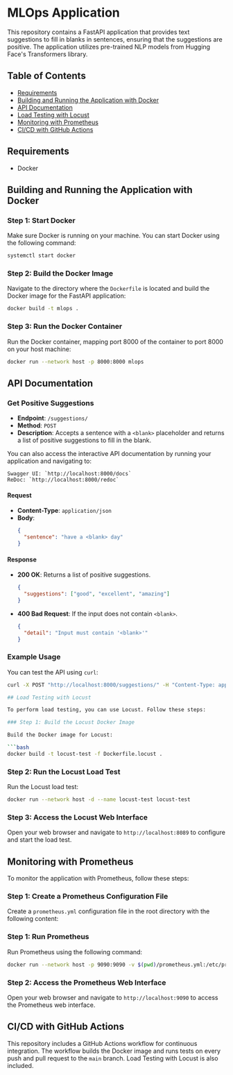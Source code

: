 # MLOps Application

This repository contains a FastAPI application that provides text suggestions to fill in blanks in sentences, ensuring that the suggestions are positive. The application utilizes pre-trained NLP models from Hugging Face's Transformers library.

## Table of Contents

- [Requirements](#requirements)
- [Building and Running the Application with Docker](#building-and-running-the-application-with-docker)
- [API Documentation](#api-documentation)
- [Load Testing with Locust](#load-testing-with-locust)
- [Monitoring with Prometheus](#monitoring-with-prometheus)
- [CI/CD with GitHub Actions](#cicd-with-github-actions)

## Requirements

- Docker

## Building and Running the Application with Docker

### Step 1: Start Docker

Make sure Docker is running on your machine. You can start Docker using the following command:

```bash
systemctl start docker
```

### Step 2: Build the Docker Image

Navigate to the directory where the `Dockerfile` is located and build the Docker image for the FastAPI application:

```bash
docker build -t mlops .
```

### Step 3: Run the Docker Container

Run the Docker container, mapping port 8000 of the container to port 8000 on your host machine:

```bash
docker run --network host -p 8000:8000 mlops
```
## API Documentation

### Get Positive Suggestions

- **Endpoint**: `/suggestions/`
- **Method**: `POST`
- **Description**: Accepts a sentence with a `<blank>` placeholder and returns a list of positive suggestions to fill in the blank.

You can also access the interactive API documentation by running your application and navigating to:

    Swagger UI: `http://localhost:8000/docs`
    ReDoc: `http://localhost:8000/redoc`

#### Request

- **Content-Type**: `application/json`
- **Body**:
    ```json
    {
      "sentence": "have a <blank> day"
    }
    ```

#### Response

- **200 OK**: Returns a list of positive suggestions.
    ```json
    {
      "suggestions": ["good", "excellent", "amazing"]
    }
    ```
- **400 Bad Request**: If the input does not contain `<blank>`.
    ```json
    {
      "detail": "Input must contain '<blank>'"
    }
    ```

### Example Usage

You can test the API using `curl`:

```bash
curl -X POST "http://localhost:8000/suggestions/" -H "Content-Type: application/json" -d '{"sentence": "have a <blank> day"}'

## Load Testing with Locust

To perform load testing, you can use Locust. Follow these steps:

### Step 1: Build the Locust Docker Image

Build the Docker image for Locust:

```bash
docker build -t locust-test -f Dockerfile.locust .
```

### Step 2: Run the Locust Load Test

Run the Locust load test:

```bash
docker run --network host -d --name locust-test locust-test
```

### Step 3: Access the Locust Web Interface

Open your web browser and navigate to `http://localhost:8089` to configure and start the load test.

## Monitoring with Prometheus

To monitor the application with Prometheus, follow these steps:

### Step 1: Create a Prometheus Configuration File

Create a `prometheus.yml` configuration file in the root directory with the following content:

### Step 1: Run Prometheus

Run Prometheus using the following command:

```bash
docker run --network host -p 9090:9090 -v $(pwd)/prometheus.yml:/etc/prometheus/prometheus.yml prom/prometheus
```

### Step 2: Access the Prometheus Web Interface

Open your web browser and navigate to `http://localhost:9090` to access the Prometheus web interface.

## CI/CD with GitHub Actions

This repository includes a GitHub Actions workflow for continuous integration. The workflow builds the Docker image and runs tests on every push and pull request to the `main` branch. Load Testing with Locust is also included.

